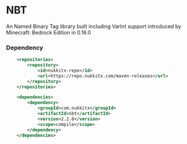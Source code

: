 # NBT
An Named Binary Tag library built including VarInt support introduced by Minecraft: Bedrock Edition in 0.16.0

### Dependency 
```xml
    <repositories>
        <repository>
            <id>nukkitx-repo</id>
            <url>https://repo.nukkitx.com/maven-releases</url>
        </repository>
    </repositories>

    <dependencies>
        <dependency>
            <groupId>com.nukkitx</groupId>
            <artifactId>nbt</artifactId>
            <version>2.2.0</version>
            <scope>compile</scope>
        </dependency>
    </dependencies>
```